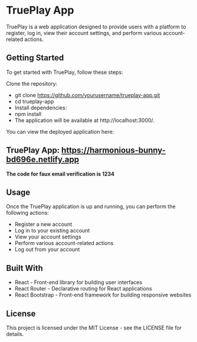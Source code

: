 # TruePlay App

TruePlay is a web application designed to provide users with a platform to register, log in, view their account settings, and perform various account-related actions.

## Getting Started
To get started with TruePlay, follow these steps:

Clone the repository:
- git clone https://github.com/yourusername/trueplay-app.git
- cd trueplay-app
- Install dependencies:
- npm install
- The application will be available at http://localhost:3000/.

You can view the deployed application here: 
## TruePlay App: https://harmonious-bunny-bd696e.netlify.app

**The code for faux email verification is 1234**

## Usage
Once the TruePlay application is up and running, you can perform the following actions:

- Register a new account
- Log in to your existing account
- View your account settings
- Perform various account-related actions
- Log out from your account

## Built With
- React - Front-end library for building user interfaces
- React Router - Declarative routing for React applications
- React Bootstrap - Front-end framework for building responsive websites

## License
This project is licensed under the MIT License - see the LICENSE file for details.
